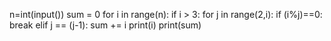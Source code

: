 n=int(input())
sum = 0
for i in range(n):
    if i > 3:
        for j in range(2,i):
            if (i%j)==0:
                break
            elif j == (j-1):
                sum += i
                print(i)
print(sum)
